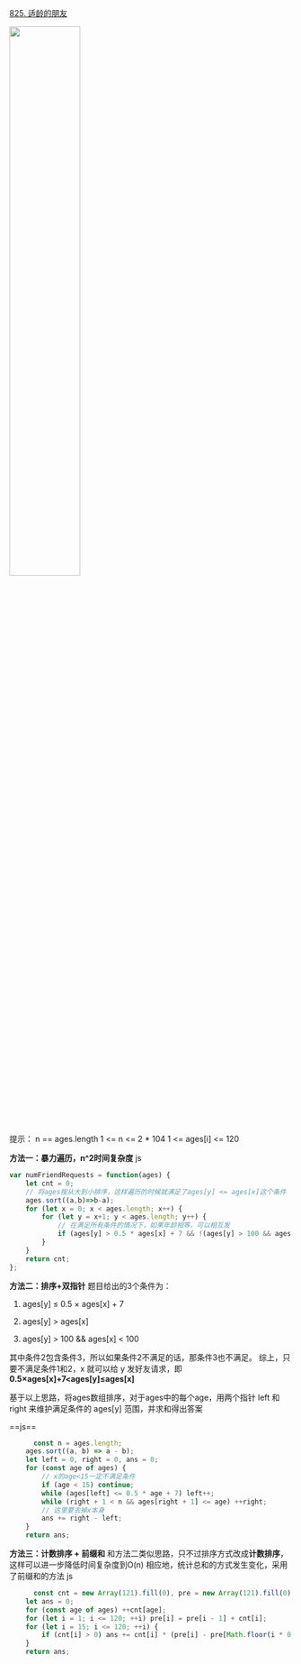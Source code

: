 [825. 适龄的朋友](https://leetcode-cn.com/problems/friends-of-appropriate-ages/)

<img src="https://img-blog.csdnimg.cn/c2a05881be06439aae61c74a4801abfa.png" width="50%">

提示：
    n == ages.length
    1 <= n <= 2 * 104
    1 <= ages[i] <= 120

**方法一：暴力遍历，n^2时间复杂度**
js
```js
var numFriendRequests = function(ages) {
    let cnt = 0;
    // 将ages按从大到小排序，这样遍历的时候就满足了ages[y] <= ages[x]这个条件
    ages.sort((a,b)=>b-a);
    for (let x = 0; x < ages.length; x++) {
        for (let y = x+1; y < ages.length; y++) {
        	// 在满足所有条件的情况下，如果年龄相等，可以相互发
            if (ages[y] > 0.5 * ages[x] + 7 && !(ages[y] > 100 && ages[x] < 100)) cnt = ages[x] === ages[y] ? cnt+2 : cnt+1
        }
    }
    return cnt;
};
```

**方法二：排序+双指针**
题目给出的3个条件为：
1. ages[y] ≤ 0.5 × ages[x] + 7

2. ages[y] > ages[x]

3. ages[y] > 100 && ages[x] < 100

其中条件2包含条件3，所以如果条件2不满足的话，那条件3也不满足。
综上，只要不满足条件1和2，x 就可以给 y 发好友请求，即  **0.5×ages[x]+7<ages[y]≤ages[x]**

基于以上思路，将ages数组排序，对于ages中的每个age，用两个指针 left 和 right 来维护满足条件的
ages[y] 范围，并求和得出答案

==js==
```js
	  const n = ages.length;
    ages.sort((a, b) => a - b);
    let left = 0, right = 0, ans = 0;
    for (const age of ages) {
        // x的age<15一定不满足条件
        if (age < 15) continue;
        while (ages[left] <= 0.5 * age + 7) left++;
        while (right + 1 < n && ages[right + 1] <= age) ++right;
        // 这里要去掉x本身
        ans += right - left;
    }
    return ans;
```
**方法三：计数排序 + 前缀和**
和方法二类似思路，只不过排序方式改成**计数排序**，这样可以进一步降低时间复杂度到O(n)
相应地，统计总和的方式发生变化，采用了前缀和的方法
js
```js
	  const cnt = new Array(121).fill(0), pre = new Array(121).fill(0);
    let ans = 0;
    for (const age of ages) ++cnt[age];
    for (let i = 1; i <= 120; ++i) pre[i] = pre[i - 1] + cnt[i];
    for (let i = 15; i <= 120; ++i) {
        if (cnt[i] > 0) ans += cnt[i] * (pre[i] - pre[Math.floor(i * 0.5 + 7)] - 1);
    }
    return ans;
```



